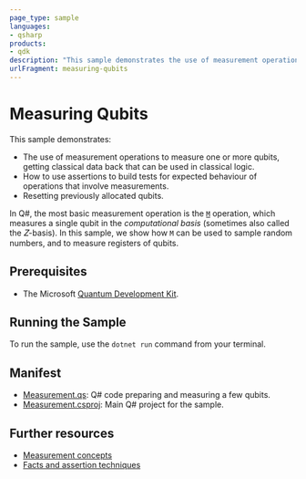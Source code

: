 ```yaml
---
page_type: sample
languages:
- qsharp
products:
- qdk
description: "This sample demonstrates the use of measurement operations to measure one or more qubits."
urlFragment: measuring-qubits
---
```


# Measuring Qubits

This sample demonstrates:

- The use of measurement operations to measure one or more qubits, getting classical data back that can be used in classical logic.
- How to use assertions to build tests for expected behaviour of operations that involve measurements.
- Resetting previously allocated qubits.

In Q#, the most basic measurement operation is the [`M`](https://docs.microsoft.com/qsharp/api/qsharp/microsoft.quantum.intrinsic.m) operation, which measures a single qubit in the _computational basis_ (sometimes also called the 𝑍-basis).
In this sample, we show how `M` can be used to sample random numbers, and to measure registers of qubits.

## Prerequisites

- The Microsoft [Quantum Development Kit](https://docs.microsoft.com/azure/quantum/install-overview-qdk/).

## Running the Sample

To run the sample, use the `dotnet run` command from your terminal.

## Manifest

- [Measurement.qs](https://github.com/microsoft/Quantum/blob/main/samples/getting-started/measurement/Measurement.qs): Q# code preparing and measuring a few qubits.
- [Measurement.csproj](https://github.com/microsoft/Quantum/blob/main/samples/getting-started/measurement/Measurement.csproj): Main Q# project for the sample.

## Further resources

- [Measurement concepts](https://docs.microsoft.com/azure/quantum/concepts-pauli-measurements)
- [Facts and assertion techniques](https://docs.microsoft.com/azure/quantum/user-guide/testing-debugging#facts-and-assertions)
